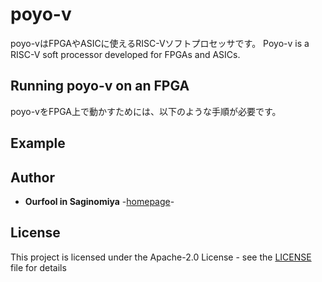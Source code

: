 # poyo-v
poyo-vはFPGAやASICに使えるRISC-Vソフトプロセッサです。
Poyo-v is a RISC-V soft processor developed for FPGAs and ASICs.


## Running poyo-v on an FPGA
poyo-vをFPGA上で動かすためには、以下のような手順が必要です。

## Example

 
## Author
* **Ourfool in Saginomiya** -[homepage](http://www.saginomiya.xyz/)-

## License
This project is licensed under the Apache-2.0 License - see the [LICENSE](LICENSE) file for details
